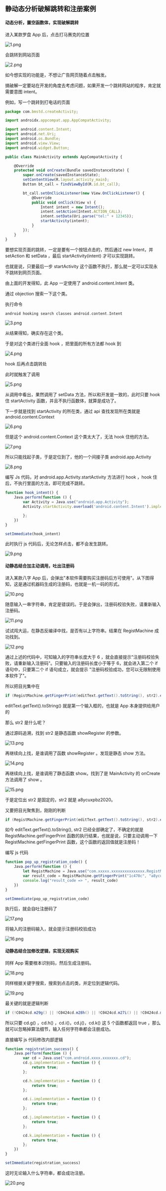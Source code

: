 静动态分析破解跳转和注册案例
--------------

#### 动态分析，置空函数体，实现破解跳转

进入某款罗盘 App 后，点击打马赛克的位置

![1.png](https://shs3.b.qianxin.com/attack_forum/2023/04/attach-68f58e5171b0baeccb64958f2355815c66a40d74.png)

会跳转到网站页面

![2.png](https://shs3.b.qianxin.com/attack_forum/2023/04/attach-88bb6102b7cbece4472a8416b67574fb9036b2d6.png)

如今想实现的功能是，不想让广告网页随着点击触发。

搞破解一定要站在开发的角度去考虑问题，如果开发一个跳转网站的程序，肯定就需要意图 intent。

例如，写一个跳转到打电话的页面

```js
package com.bmstd.createActivity;

import androidx.appcompat.app.AppCompatActivity;

import android.content.Intent;
import android.net.Uri;
import android.os.Bundle;
import android.view.View;
import android.widget.Button;

public class MainActivity extends AppCompatActivity {

    @Override
    protected void onCreate(Bundle savedInstanceState) {
        super.onCreate(savedInstanceState);
        setContentView(R.layout.activity_main);
        Button bt_call = findViewById(R.id.bt_call);

        bt_call.setOnClickListener(new View.OnClickListener() {
            @Override
            public void onClick(View v) {
                Intent intent = new Intent();
                intent.setAction(Intent.ACTION_CALL);
                intent.setData(Uri.parse("tel:" + 12345));
                startActivity(intent);
            }
        });
    }
}
```

要想实现页面的跳转，一定是要有一个按钮点击的，然后通过 new Intent，并 setAction 和 setData ，最后 startActivity(intent) 才可以实现跳转。

也就是说，只要最后一步 startActivity 这个函数不执行，那么就一定可以实现永不跳转到网页页面。

由上面的开发得知，此 App 一定使用了 android.content.Intent 类。

通过 objection 搜索一下这个类。

执行命令

```php
android hooking search classes android.content.Intent
```

![3.png](https://shs3.b.qianxin.com/attack_forum/2023/04/attach-99e0514a32c9f990c60827120c15d4d05259df6e.png)

从结果得知，确实存在这个类。

于是对这个类进行全面 hook ，把里面的所有方法都 hook 到

![4.png](https://shs3.b.qianxin.com/attack_forum/2023/04/attach-7fabe1a089d64d257949402e6f982637a334c761.png)

hook 后再点击跳转处

此时就触发了调用

![5.png](https://shs3.b.qianxin.com/attack_forum/2023/04/attach-fc443d1e5f686b77e7929976ef01a7c2ce21f17b.png)

从调用中看出，果然调用了 setData 方法，所以和开发是一致的，此时只要 hook 住 startActivity 函数，并且不执行函数体，就算是成功了。

下一步就是找到 startActivity 的所在类，通过 api 查找发现所在类就是 android.content.Context

![6.png](https://shs3.b.qianxin.com/attack_forum/2023/04/attach-43c7baf1f247c066edfe57390badd0ef3f3305cf.png)

但是这个 android.content.Context 这个类太大了，无法 hook 住他的方法。

![7.png](https://shs3.b.qianxin.com/attack_forum/2023/04/attach-b4ad980b0926d162c386d2944606b1a4d923c49d.png)

所以只能找起子类，于是定位到了，他的一个间接子类 android.app.Activity

![8.png](https://shs3.b.qianxin.com/attack_forum/2023/04/attach-e72c7ca9954146c222d1c3e2962789d61a38a68b.png)

编写 Js 代码，对 android.app.Activity.startActivity 方法进行 hook ，hook 住后，不执行里面的方法，即可完成不跳转。

```js
function hook_intent() {
    Java.perform(function () {
        var Activity = Java.use("android.app.Activity");
        Activity.startActivity.overload('android.content.Intent').implementation = function (intent) {

        };
    })
}

setImmediate(hook_intent)
```

此时执行 js 代码后，无论怎样点击，都不会发生跳转。

![9.png](https://shs3.b.qianxin.com/attack_forum/2023/04/attach-969bec5f6dc3cdff638a8c0d6f27efee79b3be6b.png)

#### 动静态结合加主动调用，吐出注册码

进入某款八字 App 后，会弹出"本软件需要购买注册码后方可使用"。从下图得知，这是通过机器码生成的注册码，也就是一机一码的形式。

![10.png](https://shs3.b.qianxin.com/attack_forum/2023/04/attach-84c49046b60b492c9ab71402ec226c3f25da78b1.png)

随意输入一串字符串，肯定是错误的。于是会弹出，注册码校验失败，请重新输入注册码。

![11.png](https://shs3.b.qianxin.com/attack_forum/2023/04/attach-b200d1f7ecaba4f63ae05cf9f09416d0b8f0b8e0.png)

试试闯大运，在静态反编译中找，是否有以上字符串。结果在 RegistMachine 成功找到。

![12.png](https://shs3.b.qianxin.com/attack_forum/2023/04/attach-a4e357c5a4c071902be886a787591824a8ab8d44.png)

通过上述的代码中，可知输入的字符串长度大于 6 ，就会直接提示"注册码校验失败，请重新输入注册码"。只要输入的注册码长度小于等于 6，就会进入第二个 if 语句中，只要第二个 if 语句成立，就会提示 "注册码校验成功，您可以无限制使用本软件了"。

所以把目光集中在

```java
if (RegistMachine.getFingerPrint(editText.getText().toString(), str2).equals(trim))
```

editText.getText().toString() 就是第一个输入框的，也就是 App 本身提供给用户的

那么 str2 是什么呢？

通过源码追溯，找到 str2 是静态函数 showRegister 的参数。

![13.png](https://shs3.b.qianxin.com/attack_forum/2023/04/attach-42245a2985e26342dab33b84aaaec05423088bef.png)

再继续向上找，是谁调用了函数 showRegister 。发现是静态 show 方法。

![14.png](https://shs3.b.qianxin.com/attack_forum/2023/04/attach-9b5e7a47bc203bb05a78f28f600f339b71eeaf94.png)

再继续向上找，是谁调用了静态函数 show。找到了是 MainActivity 的 onCreate 方法调用了 show 。

![15.png](https://shs3.b.qianxin.com/attack_forum/2023/04/attach-61cc683fb6f24faa09ae1e1b36914f839d680b02.png)

于是定位出 str2 是固定的，str2 就是 a8ycuxpbz2020。

又要把目光聚焦到，刚刚的判断

```java
if (RegistMachine.getFingerPrint(editText.getText().toString(), str2).equals(trim))
```

如今 editText.getText().toString(), str2 已经全部确定了，不确定的就是 RegistMachine.getFingerPrint 函数的执行结果，也就是说，只要主动调用一下 RegistMachine.getFingerPrint 函数，这个函数的返回值就是注册码！

编写 js 代码

```js
function pop_up_registration_code() {
    Java.perform(function () {
        let RegistMachine = Java.use("com.xxxxx.xxxxxxxxxxxxxxx.RegistMachine");
        var result_code = RegistMachine.getFingerPrint("1c470c", "a8ycuxpbz2020")
        console.log("result_code => ", result_code)
    })
}

setImmediate(pop_up_registration_code)
```

执行后，就会自吐注册码了

![17.png](https://shs3.b.qianxin.com/attack_forum/2023/04/attach-d7cdf39abc7927c5c3e285aef4343d3efdf49593.png)

将输入的注册码输入，就会提示注册码校验成功

![16.png](https://shs3.b.qianxin.com/attack_forum/2023/04/attach-f9080134a1feb8450b7effb5e13ffd2c6bc4d3bc.png)

#### 动静态结合加修改逻辑，实现无视购买

同样 App 需要根本识别码，然后生成注册码。

![18.png](https://shs3.b.qianxin.com/attack_forum/2023/04/attach-534e2abfb019970c17cf0ccc8b431275a2fdc998.png)

同样根据关键字搜索，搜索到点击的类，并定位到逻辑代码。

![19.png](https://shs3.b.qianxin.com/attack_forum/2023/04/attach-7f92f633c6db0e0c231f9c8a663dd533a18b9812.png)

最关键的就是逻辑判断

```java
if (!C0424cd.m29g() || !C0424cd.m28h() || !C0424cd.m27i() || !C0424cd.m26j() || !C0424cd.m25k()) 
```

所以只要 cd.g() ，cd.h() ，cd.i()，cd.j()，cd.k() 这 5 个函数都返回 true ，那么就可以忽略掉算法细节，输入任何字符串都会注册成功。

直接编写 js 代码修改内部逻辑

```js
function registration_success() {
    Java.perform(function () {
        var cd = Java.use("com.android.xxxx.xxxxxxx.cd");
        cd.g.implementation = function () {
            return true;
        };

        cd.h.implementation = function () {
            return true;
        };

        cd.i.implementation = function () {
            return true;
        };

        cd.j.implementation = function () {
            return true;
        };

        cd.k.implementation = function () {
            return true;
        };
    })
}

setImmediate(registration_success)
```

这时无论输入什么字符串，都会成功注册。

![20.png](https://shs3.b.qianxin.com/attack_forum/2023/04/attach-23f5c482e85cde208d1031f7e82184993bd8fc32.png)